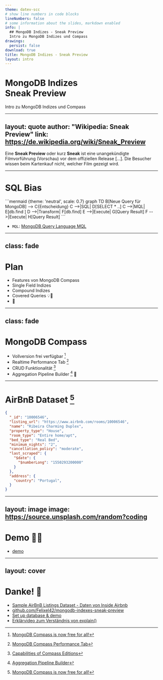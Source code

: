 ```yaml
---
theme: datev-scc
# show line numbers in code blocks
lineNumbers: false
# some information about the slides, markdown enabled
info: |
  ## MongoDB Indizes - Sneak Preview
  Intro zu MongoDB Indizes und Compass
drawings:
  persist: false
download: true
title: MongoDB Indizes - Sneak Preview
layout: intro
---
```


# MongoDB Indizes <br> Sneak Preview

Intro zu MongoDB Indizes und Compass

---
layout: quote
author: "Wikipedia: Sneak Preview"
link: https://de.wikipedia.org/wiki/Sneak_Preview
---

Eine **Sneak Preview** oder kurz **Sneak** ist eine unangekündigte Filmvorführung (Vorschau) vor dem offiziellen Release [...]. Die Besucher wissen beim Kartenkauf nicht, welcher Film gezeigt wird.

---

# SQL Bias

<div grid="~ cols-2 gap-2" m="-t-2">

<v-click>
```mermaid {theme: 'neutral', scale: 0.7}
graph TD
B[Neue Query für MongoDB] --> C{Entscheidung}
C -->|SQL| D[SELECT * ..]
C -->|MQL| E[db.find ]
D -->|Transform| F[db.find]
E -->|Execute| G[Query Result]
F -->|Execute| H[Query Result]
```
</v-click>

<v-click>

- `MQL`: [MongoDB Query Language MQL](https://www.mongodb.com/basics/examples)

</v-click>

</div>

<style>
    h1 {
    @apply !text-2xl;
  }
</style>

---
class: fade
---

# Plan

<v-clicks>

- Features von MongoDB Compass
- Single Field Indizes
- Compound Indizes
- Covered Queries 💡🚀 <twemoji-magic-wand class="animate-ping"/>
- 🎁 

</v-clicks>

---
class: fade
---
# MongoDB Compass <simple-icons-mongodb/>

<v-clicks >

- Vollversion frei verfügbar [^1]
- Realtime Performance Tab [^2] <dashicons-performance/>
- CRUD Funktionalität [^3]
- Aggregation Pipeline Builder [^4] 💪

</v-clicks>

[^1]: [MongoDB Compass is now free for all!](https://www.mongodb.com/blog/post/compass-now-free-for-all)
[^2]: [MongoDB Compass Performance Tab](https://docs.mongodb.com/compass/current/performance/)
[^3]: [Capabilities of Compass Editions](https://docs.mongodb.com/compass/current/editions/)
[^4]: [Aggregation Pipeline Builder](https://docs.mongodb.com/compass/current/aggregation-pipeline-builder/)

<style>
  h1 {
    @apply !text-2xl;
  }
  .footnotes-sep {
    @apply mt-40 opacity-10;
  }
  .footnotes {
    @apply text-sm opacity-75;
  }
  .footnote-backref {
    display: none;
  }
</style>
---

# AirBnB Dataset [^1]

```json {2|3-9|10-14|all}
{
  "_id": "10006546",
  "listing_url": "https://www.airbnb.com/rooms/10006546",
  "name": "Ribeira Charming Duplex",
  "property_type": "House",
  "room_type": "Entire home/apt",
  "bed_type": "Real Bed",
  "minimum_nights": "2",
  "cancellation_policy": "moderate",
  "last_scraped": {
    "$date": {
      "$numberLong": "1550293200000"
    }
  },
  "address": {
    "country": "Portugal",
  }
}
```

[^1]: [Sample AirBnB Listings Dataset - Daten von Inside Airbnb](https://docs.atlas.mongodb.com/sample-data/sample-airbnb/)


<style>
  h1 {
    @apply !text-2xl;
  }
  .footnotes-sep {
    @apply mt-20 opacity-10;
  }
  .footnotes {
    @apply text-sm opacity-75;
  }
  .footnote-backref {
    display: none;
  }
</style>

---
layout: image
image: https://source.unsplash.com/random?coding
---

# Demo 👩‍💻

- <carbon-logo-github /> [demo](https://github.com/Felixel42/mongodb-indexes-sneak-preview/blob/main/demo/README.md)

<style>
  h1 {
    @apply text-shadow-xl;
  }
</style>

---
layout: cover
---

# Danke! 🎄

- <carbon-link /> [Sample AirBnB Listings Dataset - Daten von Inside Airbnb](https://docs.atlas.mongodb.com/sample-data/sample-airbnb/)
- <carbon-logo-github /> [github.com/Felixel42/mongodb-indexes-sneak-preview](https://github.com/Felixel42/mongodb-indexes-sneak-preview)
- <carbon-logo-github /> [Set up database & demo](https://github.com/Felixel42/mongodb-indexes-sneak-preview/blob/main/demo/README.md)
- <vscode-icons-file-type-mongo/> <carbon-link /> [Erklärvideo zum Verständnis von explain()](https://www.mongodb.com/presentations/tips-and-tricks-for-query-performance-let-us-explain-them)